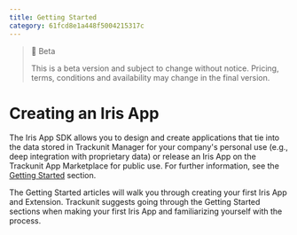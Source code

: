 ```yaml
---
title: Getting Started
category: 61fcd8e1a448f5004215317c
---
```


> 🚧 Beta
> 
> This is a beta version and subject to change without notice. Pricing, terms, conditions and availability may change in the final version.

# Creating an Iris App
 
The Iris App SDK allows you to design and create applications that tie into the data stored in Trackunit Manager for your company's personal use (e.g., deep integration with proprietary data) or release an Iris App on the Trackunit App Marketplace for public use. For further information, see the [Getting Started](https://developers.trackunit.com/docs/getting-started) section. 

The Getting Started articles will walk you through creating your first Iris App and Extension. Trackunit suggests going through the Getting Started sections when making your first Iris App and familiarizing yourself with the process.

